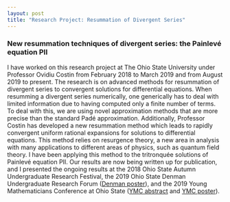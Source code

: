 ```yaml
---
layout: post
title: "Research Project: Resummation of Divergent Series"
---
```


### New resummation techniques of divergent series: the Painlevé equation PII

I have worked on this research project at The Ohio State University under Professor Ovidiu Costin from February 2018 to March 2019 and from August 2019 to present. The research is on advanced methods for resummation of divergent series to convergent solutions for differential equations. When resumming a divergent series numerically, one generically has to deal with limited information due to having computed only a finite number of terms. To deal with this, we are using novel approximation methods that are more precise than the standard Padé approximation. Additionally, Professor Costin has developed a new resummation method which leads to rapidly convergent uniform rational expansions for solutions to differential equations. This method relies on resurgence theory, a new area in analysis with many applications to different areas of physics, such as quantum field theory. I have been applying this method to the tritronquée solutions of Painlevé equation PII. Our results are now being written up for publication, and I presented the ongoing results at the 2018 Ohio State Autumn Undergraduate Research Festival, the 2019 Ohio State Denman Undergraduate Research Forum ([Denman poster](/research/Heinz_Denman_Poster_2019.pdf)), and the 2019 Young Mathematicians Conference at Ohio State ([YMC abstract](/research/YMC_abstract.pdf) and [YMC poster](/research/Heinz_YMC_Poster_2019.pdf)). 
